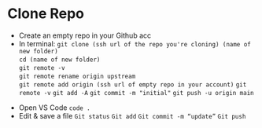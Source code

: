# Clone Repo

- Create an empty repo in your Github acc
- In terminal:
  `git clone (ssh url of the repo you're cloning) (name of new folder)`<br>
  `cd (name of new folder)`<br>
  `git remote -v`<br>
  `git remote rename origin upstream`<br>
  `git remote add origin (ssh url of empty repo in your account)`
  `git remote -v`
  `git add -A`
  `git commit -m "initial"`
  `git push -u origin main`

* Open VS Code `code .`
* Edit & save a file
  `Git status`
  `Git add`
  `Git commit -m “update”`
  `Git push`
